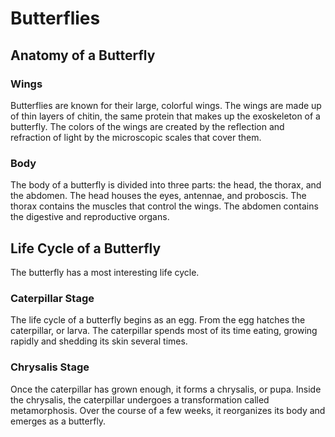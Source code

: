 # Butterflies

## Anatomy of a Butterfly

### Wings

Butterflies are known for their large, colorful wings. The wings are made up of thin layers of chitin, the same protein that makes up the exoskeleton of a butterfly. The colors of the wings are created by the reflection and refraction of light by the microscopic scales that cover them.

### Body

The body of a butterfly is divided into three parts: the head, the thorax, and the abdomen. The head houses the eyes, antennae, and proboscis. The thorax contains the muscles that control the wings. The abdomen contains the digestive and reproductive organs.

## Life Cycle of a Butterfly

The butterfly has a most interesting life cycle.

### Caterpillar Stage

The life cycle of a butterfly begins as an egg. From the egg hatches the caterpillar, or larva. The caterpillar spends most of its time eating, growing rapidly and shedding its skin several times.

### Chrysalis Stage

Once the caterpillar has grown enough, it forms a chrysalis, or pupa. Inside the chrysalis, the caterpillar undergoes a transformation called metamorphosis. Over the course of a few weeks, it reorganizes its body and emerges as a butterfly.
